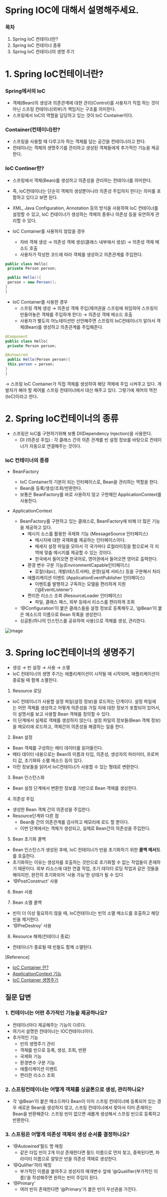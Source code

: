 
# Spring IOC에 대해서 설명해주세요.

### 목차
  1. Spring IoC 컨테이너란?
  2. Spring IoC 컨테이너 종류
  3. Spring IoC 컨테이너의 생명 주기

# 1.  Spring IoC컨테이너란?

### Spring에서의 IoC

- 객체(Bean)의 생성과 의존관계에 대한 관리(Control)를 사용자가 직접 하는 것이 아닌 스프링 컨테이너(외부)가 책임지는 구조를 의미한다.
- 스프링에서 IoC의 역할을 담당하고 있는 것이 IoC Container이다.

### Container(컨테이너)란?

- 스프링을 사용할 때 다루고자 하는 객체를 담는 공간을 컨테이너라고 한다.
- 컨테이너는 객체의 생명주기를 관리하고 생성된 객체들에게 추가적인 기능을 제공한다.

### IoC Continer란?

- 스프링에서 객체(Bean)를 생성하고 의존성을 관리하는 컨테이너를 의미한다.
- 즉, IoC컨테이너는 단순히 객체의 생성뿐아니라 의존성 주입까지 한다는 의미를 포함하고 있다고 보면 된다.
- XML, Java Configuration, Annotation 등의 방식을 사용하여 IoC 컨테이너를 설정할 수 있고, IoC 컨테이너가 생성하는 객체의 종류나 의존성 등을 유연하게 관리할 수 있다.

- IoC Container를 사용하지 않았을 경우
    - 자바 객체 생성 → 의존성 객체 생성(클래스 내부에서 생성) → 의존성 객체 메소드 호출
    - 사용자가 작성한 코드에 따라 객체를 생성하고 의존관계를 주입한다.

```java
public class Hello{
 private Person person;

 public Hello(){
 person = new Person();
}
}
```

- IoC Container를 사용한 경우
    - 스프링 객체 생성 → 의존성 객체 주입(제어권을 스프링에 위임하여 스프링이 만들어놓은 객체를 주입하게 한다) → 의존성 객체 메소드 호출
    - 사용자가 별도의 어노테이션만 선언해주면 스프링의 IoC컨테이너가 알아서 객체(Bean)를 생성하고 의존관계를 주입해준다.

```java
@Component
public class Hello{
 private Person person;

@Autowired
 public Hello(Person person){
 this.person = person;
}
}
```

→ 스프링 IoC Container가 직접 객체를 생성하여 해당 객체에 주입 시켜주고 있다. 개발자가 해야 할 제어를 스프링 컨테이너에서 대신 해주고 있다. 그렇기에 제어의 역전(IoC)이라고 한다.

# 2. Spring IoC컨테이너의 종류

- 스프링은 IoC를 구현하기위해 보통 DI(Dependency Injection)을 사용한다.
    - DI (의존성 주입) : 각 클래스 간의 의존 관계를 빈 설정 정보를 바탕으로 컨테이너가 자동으로 연결해주는 것이다.

### IoC 컨테이너의 종류

- BeanFactory
    - IoC Container의 기본이 되는 인터페이스로, Bean을 관리하는 역할을 한다.
    - Bean을 등록/생성/조회/반환한다.
    - 보통은 BeanFactory를 바로 사용하지 않고 구현체인 ApplicationContext를 사용한다.

- ApplicationContext
    - BeanFactory를 구현하고 있는 클래스로, BeanFactory에 비해 더 많은 기능을 제공하고 있다.
        - 메시지 소스를 활용한 국제화 기능 (MessageSource 인터페이스)
            - 메시지에 대한 국제화를 제공하는 인터페이스이다.
            - 메세지 설정 파일을 모아서 각 국가마다 로컬라이징을 함으로써 각 지역에 맞춤 메시지를 제공할 수 있는 것이다.
            - 한국에서 들어오면 한국어로, 영어권에서 들어오면 영어로 출력한다.
        - 환경 변수 구분 기능(EnvironmentCapable인터페이스)
            - 로컬(내pc),  개발(테스트서버), 운영(실제 서비스) 등을 구분해서 처리
        - 애플리케이션 이벤트 (ApplicationEventPublisher 인터페이스)
            - 이벤트를 발행하고 구독하는 모델을 편리하게 지원 (’@EventListener’)
        - 편리한 리소스 조회 (ResourceLoader 인터페이스)
            - 파일, 클래스 패스, 외부 등에서 리소스를 편리하게 조회
    - ‘@Configuration’이 붙은 클래스들을 설정 정보로 등록해두고, ‘@Bean’이 붙은 메소드의 이름으로 Bean 목록을 생성한다.
    - 싱글톤(하나의 인스턴스를 공유하여 사용)으로 객체를 생성, 관리한다.

![image](https://github.com/COW-edu/backend-cs-study/assets/127813439/6e9805f0-46a6-4e6f-beec-9f336db5fccf)
# 3. Spring IoC컨테이너의 생명주기

- 생성 → 빈 설정 → 사용 → 소멸
- IoC 컨테이너의 생명 주기는 애플리케이션이 시작될 때 시작되며, 애플리케이션이 종료될 때 함께 소멸한다.

1. Resource 로딩
- IoC 컨테이너가 사용할 설정 파일(설정 정보)을 로드하는 단계이다. 설정 파일에는 어떤 객체를 생성하고 어떻게 의존성을 가질 지에 대한 정보가 포함되어 있어서, 이 설명서를 보고 사용할 Bean 객체를 정의할 수 있다.
- 이 단계에서 실제로 객체를 생성하지 않는다. 설정 파일의 정보들(Bean 객체 정보)을 메모리에 로드하고, 객체간의 의존성을 해결하는 일을 한다.

2. Bean 설정
- Bean 객체를 구성하는 메타 데이터를 읽어들인다.
- 메타 데이터 내용으로는 Bean의 이름과 타입, 의존성, 생성자의 파라미터, 프로퍼티 값, 초기화와 소멸 메소드 등이 있다.
- 이런 정보들을 읽어서 IoC컨테이너가 사용할 수 있는 형태로 변환한다.

3. Bean 인스턴스화
- Bean 설정 단계에서 변환한 정보를 기반으로 Bean 객체를 생성한다.

4. 의존성 주입
- 생성한 Bean 객체 간의 의존성을 주입한다.
- Resource단계와 다른 점
    - Bean들 간의 의존관계를 검사하고 메모리에 로드 할 뿐이다.
    - 이번 단계에서는 객체가 생성되고, 실제로 Bean간의 의존성을 주입한다.

5. Bean 초기화 콜백
- Bean 인스턴스가 생성된 후에, IoC 컨테이너가 빈을 초기화하기 위한 **콜백 메서드**를 호출한다.
- 초기화하는 이유는 생성자를 호출하는 것만으로 초기화할 수 없는 작업들이 존재하기 때문이다. 외부 리소스에 대한 연결 작업, 초기 데이터 로딩 작업과 같은 것들을 해야지만, 완전히 초기화되어 '사용 가능'한 상태가 될 수 있다
- ‘@PostConstruct’ 사용

6. Bean 사용


7. Bean 소멸 콜백
- 빈이 더 이상 필요하지 않을 때, IoC컨테이너는 빈의 소멸 메소드를 호출하고 해당 빈을 제거한다.
- ‘@PreDestroy’ 사용

8. Resource 해제(컨테이너 종료)
- 컨테이너가 종료될 때 빈들도 함께 소멸된다.

[Reference]

- [IoC Container 란?](https://amaran-th.github.io/Spring/[Spring]%20IoC%20Container/)
- [ApplicationContext 기능](https://steady-coding.tistory.com/600)
- [IoC Container 생명주기](https://engineerinsight.tistory.com/66)


## 질문 답변

### 1.  컨테이너는 어떤 추가적인 기능을 제공하나요?

- 컨테이너마다 제공해주는 기능이 다르다.
- 여기서 설명한 컨테이너는 IOC컨테이너이다.
- 추가적인 기능
    - 빈의 생명주기 관리
    - 객체를 빈으로 등록, 생성, 조회, 반환
    - 국제화 기능
    - 환경변수 구분 기능
    - 애플리케이션 이벤트
    - 편리한 리소스 조회

### 2. 스프링컨테이너는 어떻게 객체를 싱글톤으로 생성, 관리하나요?

- 각 ‘@Bean’이 붙은 메소드마다 Bean이 이미 스프링 컨테이너에 등록되어 있는 경우 새로운 Bean을 생성하지 않고, 스프링 컨테이너에서 찾아서 이미 존재하는 Bean을 반환해준다. 스프링 빈이 없으면 새롭게 생성해서 스프링 빈으로 등록하고 반환한다.

### 3. 스프링은 어떻게 의존성 객체의 생성 순서를 결정하나요?

- ‘@Autowired’필드 명 매칭
    - 같은 타입 빈이 2개 이상 존재한다면 필드 이름으로 먼저 찾고, 중복된다면, 파라미터 이름으로 알맞은 빈을 의존성 객체로 생성한다.
- ‘@Qulifier’끼리 매칭
    - 부가적인 이름을 붙여주고 생성자의 매개변수 앞에 ‘@Qualifier(부가적인 이름)’을 작성해주면 원하는 빈이 주입이 된다.
- ‘@Primary’
    - 여러 빈이 존재한다면 ‘@Primary’가 붙은 빈이 우선권을 가진다.